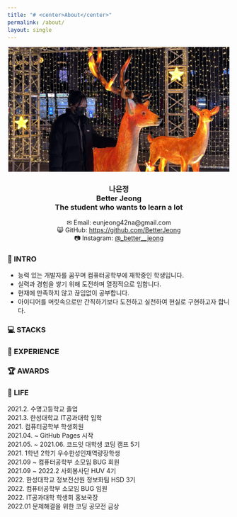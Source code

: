 ```yaml
---
title: "# <center>About</center>"
permalink: /about/
layout: single
---
```

<center><img src="/assets/images/about/220114_about.jpg" width="500" margin="2px"></center>  

### <center>나은정<br>Better Jeong<br>The student who wants to learn a lot</center>  

<center>✉ Email: eunjeong42na@gmail.com</center>  
<center>😸 GitHub: <a href="https://github.com/BetterJeong">https://github.com/BetterJeong</a></center>  
<center>📷 Instagram: <a href="https://instagram.com/_better__jeong">@_better__jeong</a></center>  
<center></center>  

### 🐥 INTRO  
+ 능력 있는 개발자를 꿈꾸며 컴퓨터공학부에 재학중인 학생입니다.  
+ 실력과 경험을 쌓기 위해 도전하며 열정적으로 임합니다.  
+ 현재에 만족하지 않고 끊임없이 공부합니다.  
+ 아이디어를 머릿속으로만 간직하기보다 도전하고 실천하여 현실로 구현하고자 합니다.  

### 💻 STACKS  

### 🌳 EXPERIENCE  

### 🏆 AWARDS  

### 🚀 LIFE  
2021.2. 수명고등학교 졸업  
2021.3. 한성대학교 IT공과대학 입학  
2021\. 컴퓨터공학부 학생회원  
2021.04. ~ GitHub Pages 시작  
2021.05. ~ 2021.06. 코드잇 대학생 코딩 캠프 5기  
2021\. 1학년 2학기 우수한성인재역량장학생  
2021.09 ~ 컴퓨터공학부 소모임 BUG 회원  
2021.09 ~ 2022.2 사회봉사단 HUV 4기  
2022\. 한성대학교 정보전산원 정보화팀 HSD 3기  
2022\. 컴퓨터공학부 소모임 BUG 임원  
2022\. IT공과대학 학생회 홍보국장  
2022.01 문제해결을 위한 코딩 공모전 금상  